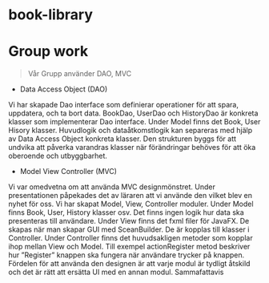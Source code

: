 # book-library
# Group work
>Vår Grupp använder DAO, MVC

* Data Access Object (DAO)

Vi har skapade Dao interface som definierar operationer för att spara, uppdatera, och ta bort data.
BookDao, UserDao och HistoryDao är konkreta klasser som implementerar Dao interface. Under Model finns det Book, User Hisory klasser.
Huvudlogik och dataåtkomstlogik kan separeras med hjälp av Data Access Object konkreta klasser. Den strukturen byggs för att undvika att påverka varandras klasser när förändringar behöves för att öka oberoende och utbyggbarhet.

* Model View Controller (MVC)

Vi var omedvetna om att använda MVC designmönstret. Under presentationen påpekades det av läraren att vi använde den vilket blev en nyhet för oss.
Vi har skapat Model, View, Controller moduler. Under Model finns Book, User, History klasser osv. Det finns ingen logik hur data ska presenteras till användare.
Under View finns det fxml filer för JavaFX. De skapas när man skapar GUI med SceanBuilder. De är kopplas till klasser i Controller.
Under Controller finns det huvudsakligen metoder som kopplar ihop mellan View och Model.
Till exempel actionRegister metod beskriver hur ”Register” knappen ska fungera när användare trycker på knappen.
Fördelen för att använda den designen är att varje modul är tydligt åtskild och det är rätt att ersätta UI med en annan modul.
Sammafattavis